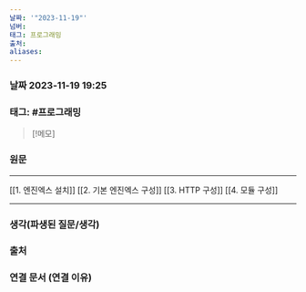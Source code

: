 ```yaml
---
날짜: '"2023-11-19"'
넘버: 
태그: 프로그래밍
출처: 
aliases:
---
```

### 날짜  2023-11-19 19:25

### 태그: #프로그래밍 

>[!메모]
>

### 원문
---
[[1. 엔진엑스 설치]]
[[2. 기본 엔진엑스 구성]]
[[3. HTTP 구성]]
[[4. 모듈 구성]]



---
### 생각(파생된 질문/생각)

### 출처

### 연결 문서 (연결 이유)
